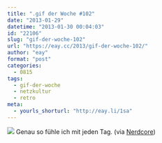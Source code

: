 ```yaml
---
title: ".gif der Woche #102"
date: "2013-01-29"
datetime: "2013-01-30 00:04:03"
id: "22106"
slug: "gif-der-woche-102"
url: "https://eay.cc/2013/gif-der-woche-102/"
author: "eay"
format: "post"
categories:
  - 0815
tags:
  - gif-der-woche
  - netzkultur
  - retro
meta:
  - yourls_shorturl: "http://eay.li/1sa"
---
```


![](https://eay.cc/uploads/2013/internet.gif) Genau so fühle ich mit jeden Tag. (via [Nerdcore](http://www.crackajack.de/2013/01/29/internet-gifd/))
